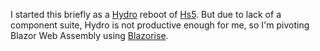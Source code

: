 I started this briefly as a [Hydro](https://usehydro.dev/) reboot of [Hs5](https://github.com/adamfoneil/Hs5). But due to lack of a component suite, Hydro is not productive enough for me, so I'm pivoting Blazor Web Assembly using [Blazorise](https://blazorise.com/).
